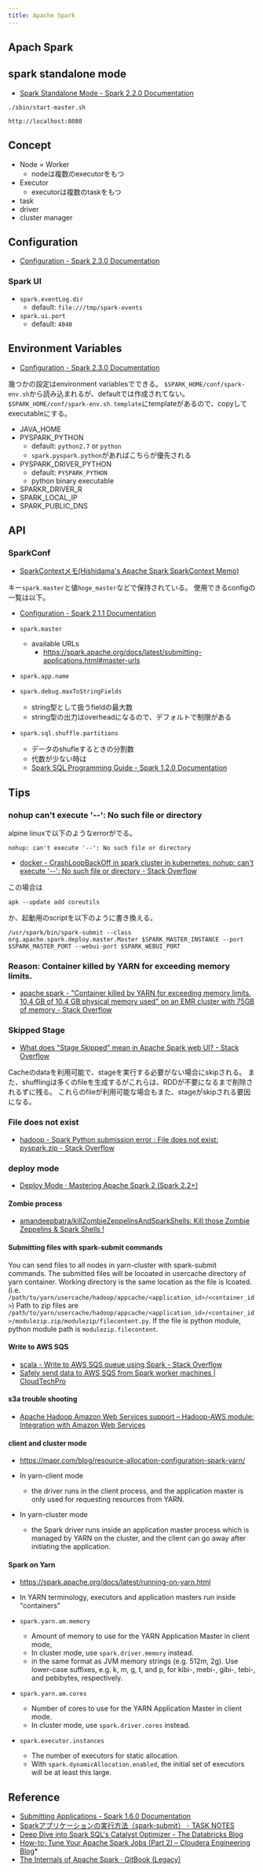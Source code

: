 ```yaml
---
title: Apache Spark
---
```


## Apach Spark

## spark standalone mode
* [Spark Standalone Mode - Spark 2.2.0 Documentation](https://spark.apache.org/docs/latest/spark-standalone.html)

```
./sbin/start-master.sh
```

```
http://localhost:8080
```

## Concept
* Node = Worker
    * nodeは複数のexecutorをもつ
* Executor
    * executorは複数のtaskをもつ
* task
* driver
* cluster manager


## Configuration
* [Configuration - Spark 2.3.0 Documentation](https://spark.apache.org/docs/latest/configuration.html)

### Spark UI
* `spark.eventLog.dir`
    * default: `file:///tmp/spark-events`
* `spark.ui.port`
    * default: `4040`

## Environment Variables
* [Configuration - Spark 2.3.0 Documentation](https://spark.apache.org/docs/latest/configuration.html#environment-variables)

幾つかの設定はenvironment variablesでできる。
`$SPARK_HOME/conf/spark-env.sh`から読み込まれるが、defaultでは作成されてない。
`$SPARK_HOME/conf/spark-env.sh.template`にtemplateがあるので、copyしてexecutableにする。


* JAVA_HOME
* PYSPARK_PYTHON
    * default: `python2.7` or `python`
    * `spark.pyspark.python`があればこちらが優先される
* PYSPARK_DRIVER_PYTHON
    * default: `PYSPARK_PYTHON`
    * python binary executable
* SPARKR_DRIVER_R
* SPARK_LOCAL_IP
* SPARK_PUBLIC_DNS


## API

### SparkConf
* [SparkContextメモ(Hishidama's Apache Spark SparkContext Memo)](http://www.ne.jp/asahi/hishidama/home/tech/scala/spark/SparkContext.html#h_SparkConf)

キー`spark.master`と値`hoge_master`などで保持されている。
使用できるconfigの一覧は以下。

* [Configuration - Spark 2.1.1 Documentation](https://spark.apache.org/docs/latest/configuration.html#available-properties)

* `spark.master`
    * available URLs
        * https://spark.apache.org/docs/latest/submitting-applications.html#master-urls
* `spark.app.name`
* `spark.debug.maxToStringFields`
    * string型として扱うfieldの最大数
    * string型の出力はoverheadになるので、デフォルトで制限がある

* `spark.sql.shuffle.partitions`
    * データのshufleするときの分割数
    * 代数が少ない時は
    * [Spark SQL Programming Guide - Spark 1.2.0 Documentation](https://spark.apache.org/docs/1.2.0/sql-programming-guide.html)

## Tips

### nohup can't execute '--': No such file or directory
alpine linuxで以下のようなerrorがでる。

```
nohup: can't execute '--': No such file or directory
```

* [docker - CrashLoopBackOff in spark cluster in kubernetes: nohup: can't execute '--': No such file or directory - Stack Overflow](https://stackoverflow.com/questions/44661274/crashloopbackoff-in-spark-cluster-in-kubernetes-nohup-cant-execute-no-s)

この場合は

```
apk --update add coreutils
```

か、起動用のscriptを以下のように書き換える。

```
/usr/spark/bin/spark-submit --class org.apache.spark.deploy.master.Master $SPARK_MASTER_INSTANCE --port $SPARK_MASTER_PORT --webui-port $SPARK_WEBUI_PORT
```


### Reason: Container killed by YARN for exceeding memory limits.
* [apache spark - "Container killed by YARN for exceeding memory limits. 10.4 GB of 10.4 GB physical memory used" on an EMR cluster with 75GB of memory - Stack Overflow](https://stackoverflow.com/questions/40781354/container-killed-by-yarn-for-exceeding-memory-limits-10-4-gb-of-10-4-gb-physic)


### Skipped Stage
* [What does "Stage Skipped" mean in Apache Spark web UI? - Stack Overflow](https://stackoverflow.com/questions/34580662/what-does-stage-skipped-mean-in-apache-spark-web-ui)

Cacheのdataを利用可能で、stageを実行する必要がない場合にskipされる。
また、shufflingは多くのfileを生成するがこれらは、RDDが不要になるまで削除されるずに残る。
これらのfileが利用可能な場合もまた、stageがskipされる要因になる。

### File does not exist
* [hadoop - Spark Python submission error : File does not exist: pyspark.zip - Stack Overflow](https://stackoverflow.com/questions/34632617/spark-python-submission-error-file-does-not-exist-pyspark-zip)

### deploy mode
* [Deploy Mode · Mastering Apache Spark 2 (Spark 2.2+)](https://jaceklaskowski.gitbooks.io/mastering-apache-spark/spark-deploy-mode.html)

#### Zombie process
- [amandeepbatra/killZombieZeppelinsAndSparkShells: Kill those Zombie Zeppelins & Spark Shells \!](https://github.com/amandeepbatra/killZombieZeppelinsAndSparkShells)


#### Submitting files with spark-submit commands
You can send files to all nodes in yarn-cluster with spark-submit commands.
The submitted files will be locoated in usercache directory of yarn container.
Working directory is the same location as the file is lcoated. (i.e.  `/path/to/yarn/usercache/hadoop/appcache/<application_id>/<container_id>`)
Path to zip files are `/path/to/yarn/usercache/hadoop/appcache/<application_id>/<container_id>/modulezip.zip/modulezip/filecontent.py`.
If the file is python module, python module path is `modulezip.filecontent`.


#### Write to AWS SQS
- [scala \- Write to AWS SQS queue using Spark \- Stack Overflow](https://stackoverflow.com/questions/44560490/write-to-aws-sqs-queue-using-spark)
- [Safely send data to AWS SQS from Spark worker machines \| CloudTechPro](https://www.cloudtechpro.com/safely-send-data-aws-sqs-spark-worker-machines)


#### s3a trouble shooting
- [Apache Hadoop Amazon Web Services support – Hadoop\-AWS module: Integration with Amazon Web Services](http://hadoop.apache.org/docs/r2.8.0/hadoop-aws/tools/hadoop-aws/index.html#Troubleshooting_S3A)

#### client and cluster mode
- https://mapr.com/blog/resource-allocation-configuration-spark-yarn/

- In yarn-client mode
    - the driver runs in the client process, and the application master is only used for requesting resources from YARN.
- In yarn-cluster mode
    - the Spark driver runs inside an application master process which is managed by YARN on the cluster, and the client can go away after initiating the application.


#### Spark on Yarn
- https://spark.apache.org/docs/latest/running-on-yarn.html

- In YARN terminology, executors and application masters run inside "containers"


- `spark.yarn.am.memory`
    - Amount of memory to use for the YARN Application Master in client mode,
    - In cluster mode, use `spark.driver.memory` instead.
    - in the same format as JVM memory strings (e.g. 512m, 2g).
Use lower-case suffixes, e.g. k, m, g, t, and p, for kibi-, mebi-, gibi-, tebi-, and pebibytes, respectively.
- `spark.yarn.am.cores`
    - Number of cores to use for the YARN Application Master in client mode.
    - In cluster mode, use `spark.driver.cores` instead.
- `spark.executor.instances`
    - The number of executors for static allocation.
    - With `spark.dynamicAllocation.enabled`, the initial set of executors will be at least this large.


## Reference
* [Submitting Applications - Spark 1.6.0 Documentation](https://spark.apache.org/docs/1.6.0/submitting-applications.html)
* [Sparkアプリケーションの実行方法（spark-submit） - TASK NOTES](http://www.task-notes.com/entry/20160103/1451810637)
* [Deep Dive into Spark SQL's Catalyst Optimizer - The Databricks Blog](https://databricks.com/blog/2015/04/13/deep-dive-into-spark-sqls-catalyst-optimizer.html)
* [How-to: Tune Your Apache Spark Jobs (Part 2) – Cloudera Engineering Blog](https://blog.cloudera.com/blog/2015/03/how-to-tune-your-apache-spark-jobs-part-2/)* 
* [The Internals of Apache Spark · GitBook \(Legacy\)](https://legacy.gitbook.com/book/jaceklaskowski/mastering-apache-spark/details)
